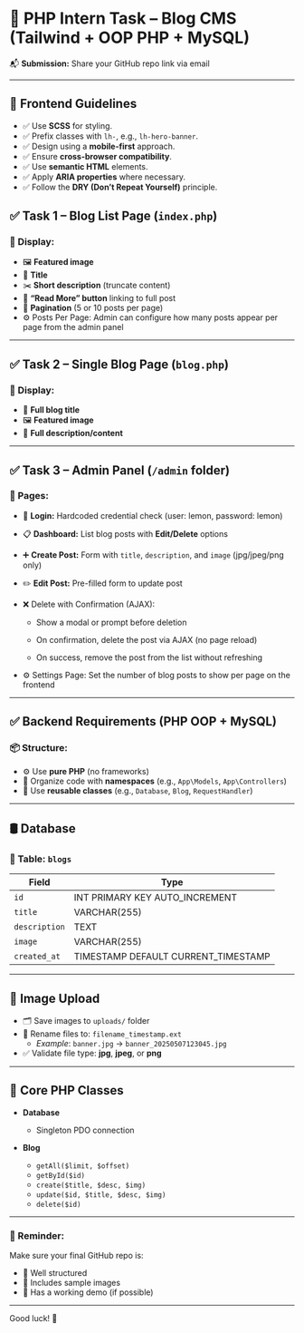 # 💼 PHP Intern Task – Blog CMS (Tailwind + OOP PHP + MySQL)

📬 **Submission:** Share your GitHub repo link via email

---

## 🎨 Frontend Guidelines

- ✅ Use **SCSS** for styling.
- ✅ Prefix classes with `lh-`, e.g., `lh-hero-banner`.
- ✅ Design using a **mobile-first** approach.
- ✅ Ensure **cross-browser compatibility**.
- ✅ Use **semantic HTML** elements.
- ✅ Apply **ARIA properties** where necessary.
- ✅ Follow the **DRY (Don’t Repeat Yourself)** principle.

## ✅ Task 1 – Blog List Page (`index.php`)

### 📌 Display:
- 🖼️ **Featured image**  
- 📝 **Title**  
- ✂️ **Short description** (truncate content)  
- 🔗 **“Read More” button** linking to full post  
- 📄 **Pagination** (5 or 10 posts per page)
- ⚙️ Posts Per Page: Admin can configure how many posts appear per page from the admin panel

---

## ✅ Task 2 – Single Blog Page (`blog.php`)

### 📌 Display:
- 📝 **Full blog title**  
- 🖼️ **Featured image**  
- 📖 **Full description/content**

---

## ✅ Task 3 – Admin Panel (`/admin` folder)

### 📌 Pages:
- 🔐 **Login:** Hardcoded credential check (user: lemon, password: lemon)
- 📋 **Dashboard:** List blog posts with **Edit/Delete** options  
- ➕ **Create Post:** Form with `title`, `description`, and `image` (jpg/jpeg/png only)  
- ✏️ **Edit Post:** Pre-filled form to update post  
- ❌ Delete with Confirmation (AJAX):

    - Show a modal or prompt before deletion

    - On confirmation, delete the post via AJAX (no page reload)

    - On success, remove the post from the list without refreshing
- ⚙️ Settings Page: Set the number of blog posts to show per page on the frontend

---

## ✅ Backend Requirements (PHP OOP + MySQL)

### 📦 Structure:
- ⚙️ Use **pure PHP** (no frameworks)
- 🧱 Organize code with **namespaces** (e.g., `App\Models`, `App\Controllers`)
- 🧩 Use **reusable classes** (e.g., `Database`, `Blog`, `RequestHandler`)

---

## 🛢️ Database

### 📌 Table: `blogs`
| Field        | Type                               |
|--------------|------------------------------------|
| `id`         | INT PRIMARY KEY AUTO_INCREMENT     |
| `title`      | VARCHAR(255)                       |
| `description`| TEXT                               |
| `image`      | VARCHAR(255)                       |
| `created_at` | TIMESTAMP DEFAULT CURRENT_TIMESTAMP|

---

## 📁 Image Upload

- 🗂️ Save images to `uploads/` folder  
- 📝 Rename files to: `filename_timestamp.ext`  
  - _Example_: `banner.jpg` → `banner_20250507123045.jpg`  
- ✅ Validate file type: **jpg**, **jpeg**, or **png**

---

## 🧠 Core PHP Classes

- **Database**  
  - Singleton PDO connection

- **Blog**  
  - `getAll($limit, $offset)`  
  - `getById($id)`  
  - `create($title, $desc, $img)`  
  - `update($id, $title, $desc, $img)`  
  - `delete($id)`

---

### 📎 Reminder:
Make sure your final GitHub repo is:
- 📁 Well structured
- 📸 Includes sample images
- 📜 Has a working demo (if possible)

---

Good luck! 🚀
